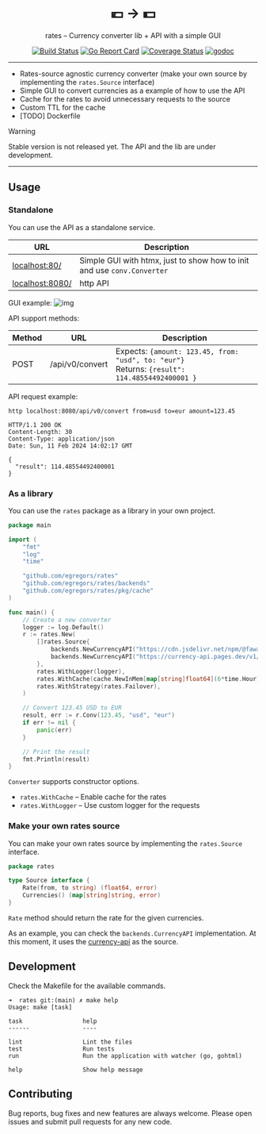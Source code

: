 <div align="center">
    <h1>💶 → 💵</h1>
rates – Currency converter lib + API with a simple GUI

[![Build Status](https://github.com/egregors/rates/workflows/build/badge.svg)](https://github.com/egregors/rates/actions)
[![Go Report Card](https://goreportcard.com/badge/github.com/egregors/rates)](https://goreportcard.com/report/github.com/egregors/rates)
[![Coverage Status](https://coveralls.io/repos/github/egregors/rates/badge.svg?branch=main)](https://coveralls.io/github/egregors/rates?branch=main)
[![godoc](https://godoc.org/github.com/egregors/rates?status.svg)](https://godoc.org/github.com/egregors/rates)
</div>

---

* Rates-source agnostic currency converter (make your own source by implementing the `rates.Source` interface)
* Simple GUI to convert currencies as a example of how to use the API
* Cache for the rates to avoid unnecessary requests to the source
* Custom TTL for the cache
* [TODO] Dockerfile

> [!WARNING]  
> Stable version is not released yet. The API and the lib are under development.

---

## Usage

### Standalone

You can use the API as a standalone service.

| URL                                | Description                                                             |
|------------------------------------|-------------------------------------------------------------------------|
| [localhost:80/](localhost:80/)     | Simple GUI with htmx, just to show how to init and use `conv.Converter` |
| [localhost:8080/](localhost:8080/) | http API                                                                |

GUI example:
![img](https://github.com/egregors/rates/assets/2153895/ddff6b77-175a-48bc-828d-c25933cf6921)

API support methods:

| Method | URL             | Description                                                                                        |
|--------|-----------------|----------------------------------------------------------------------------------------------------|
| POST   | /api/v0/convert | Expects: `{amount: 123.45, from: "usd", to: "eur"}`<br/> Returns: `{result": 114.48554492400001 }` |

API request example:

```shell
http localhost:8080/api/v0/convert from=usd to=eur amount=123.45

HTTP/1.1 200 OK
Content-Length: 30
Content-Type: application/json
Date: Sun, 11 Feb 2024 14:02:17 GMT

{
  "result": 114.48554492400001
}
```

### As a library

You can use the `rates` package as a library in your own project.

```go
package main

import (
	"fmt"
	"log"
	"time"

	"github.com/egregors/rates"
	"github.com/egregors/rates/backends"
	"github.com/egregors/rates/pkg/cache"
)

func main() {
	// Create a new converter
	logger := log.Default()
	r := rates.New(
		[]rates.Source{
			backends.NewCurrencyAPI("https://cdn.jsdelivr.net/npm/@fawazahmed0/currency-api@latest/v1/currencies/"),
			backends.NewCurrencyAPI("https://currency-api.pages.dev/v1/currencies/"),
		},
		rates.WithLogger(logger),
		rates.WithCache(cache.NewInMem[map[string]float64](6*time.Hour)),
		rates.WithStrategy(rates.Failover),
	)

	// Convert 123.45 USD to EUR
	result, err := r.Conv(123.45, "usd", "eur")
	if err != nil {
		panic(err)
	}

	// Print the result
	fmt.Println(result)
}

```

`Converter` supports constructor options.

* `rates.WithCache` – Enable cache for the rates
* `rates.WithLogger` – Use custom logger for the requests

### Make your own rates source

You can make your own rates source by implementing the `rates.Source` interface.

```go
package rates

type Source interface {
	Rate(from, to string) (float64, error)
    Currencies() (map[string]string, error) 
}

```

`Rate` method should return the rate for the given currencies.

As an example, you can check the `backends.CurrencyAPI` implementation.
At this moment, it uses the [currency-api](https://github.com/fawazahmed0/exchange-api) as the source.

## Development

Check the Makefile for the available commands.

```shell
➜  rates git:(main) ✗ make help
Usage: make [task]

task                 help
------               ----
                     
lint                 Lint the files
test                 Run tests
run                  Run the application with watcher (go, gohtml)
                     
help                 Show help message
```

## Contributing

Bug reports, bug fixes and new features are always welcome.
Please open issues and submit pull requests for any new code.
